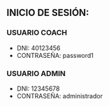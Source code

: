 ## INICIO DE SESIÓN:

### USUARIO COACH

- DNI: 40123456
- CONTRASEÑA: password1

### USUARIO ADMIN

- DNI: 12345678
- CONTRASEÑA: administrador

